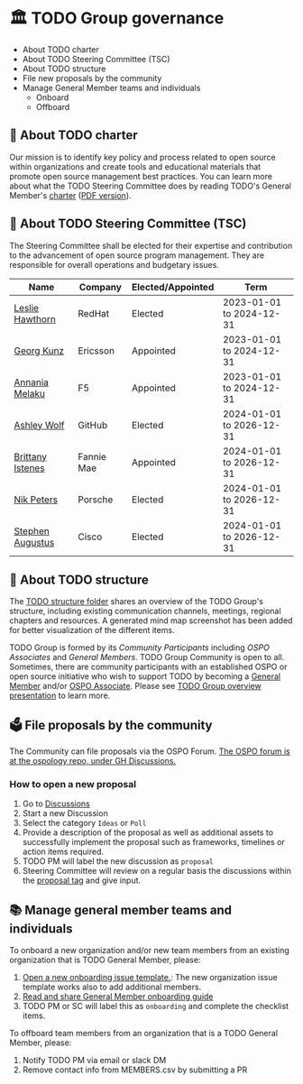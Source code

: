 # 🏛 TODO Group governance

* About TODO charter
* About TODO Steering Committee (TSC)
* About TODO structure
* File new proposals by the community
* Manage General Member teams and individuals
   * Onboard
   * Offboard


## 📝 About TODO charter

Our mission is to identify key policy and process related to open source within organizations and create tools and educational materials that promote open source management best practices. You can learn more about what the TODO Steering Committee does by reading TODO's General Member's [charter](https://github.com/todogroup/governance/blob/master/CHARTER.adoc) ([PDF version](https://github.com/todogroup/governance/blob/master/TODO%20Charter%20and%20Agreement%20v2.0.pdf)).

## 🧭 About TODO Steering Committee (TSC)

The Steering Committee shall be elected for their expertise and contribution to the advancement of open source program management. They are responsible for overall operations and budgetary issues.

| Name | Company | Elected/Appointed | Term |
| --- | --- | --- | --- |
| [Leslie Hawthorn](https://github.com/lhawthorn) | RedHat | Elected | 2023-01-01 to 2024-12-31 |
| [Georg Kunz](https://github.com/gkunz) | Ericsson | Appointed | 2023-01-01 to 2024-12-31 |
| [Annania Melaku](https://github.com/annania) | F5 | Appointed | 2023-01-01 to 2024-12-31 |
| [Ashley Wolf](https://github.com/ashleywolf) | GitHub | Elected | 2024-01-01 to 2026-12-31 |
| [Brittany Istenes](https://github.com/BrittanyIstenes) | Fannie Mae | Appointed | 2024-01-01 to 2026-12-31 |
| [Nik Peters](https://github.com/nikpete) | Porsche | Elected | 2024-01-01 to 2026-12-31 |
| [Stephen Augustus](https://github.com/justaugustus) | Cisco | Elected | 2024-01-01 to 2026-12-31 |

## 🧩 About TODO structure

The [TODO structure folder](https://github.com/todogroup/governance/blob/main/TODO%20Structure/structure-mindmap.md#todo-groups-structure) shares an overview of the TODO Group's structure, including existing communication channels, meetings, regional chapters and resources. A generated mind map screenshot has been added for better visualization of the different items.

TODO Group is formed by its *Community Participants* including *OSPO Associates* and *General Members*. TODO Group Community is open to all. Sometimes, there are community participants with an established OSPO or open source initiative who wish to support TODO by becoming a [General Member](https://todogroup.org/about/members/) and/or [OSPO Associate](https://todogroup.org/about/associates/). Please see [TODO Group overview presentation](https://todogroup.org/about/about-us/) to learn more.

## 🗳 File proposals by the community

The Community can file proposals via the OSPO Forum. [The OSPO forum is at the ospology repo, under GH Discussions.](https://github.com/todogroup/ospology/discussions)

### How to open a new proposal

1) Go to [Discussions](https://github.com/todogroup/ospology/discussions)
2) Start a new Discussion
3) Select the category `Ideas` or `Poll`
4) Provide a description of the proposal as well as additional assets to successfully implement the proposal such as frameworks, timelines or action items required.
5) TODO PM will label the new discussion as `proposal`
6) Steering Committee will review on a regular basis the discussions within the [proposal tag](https://github.com/todogroup/ospology/discussions?discussions_q=label%3Aproposal) and give input.

## 📚 Manage general member teams and individuals

To onboard a new organization and/or new team members from an existing organization that is TODO General Member, please:

1) [Open a new onboarding issue template.](https://github.com/todogroup/governance/issues/new/choose): The new organization issue template works also to add additional members.
2) [Read and share General Member onboarding guide](https://github.com/todogroup/governance/blob/main/onboarding/general-member.md#general-member-onboarding)
3) TODO PM or SC will label this as `onboarding` and complete the checklist items.

To offboard team members from an organization that is a TODO General Member, please:

1) Notify TODO PM via email or slack DM
2) Remove contact info from MEMBERS.csv by submitting a PR


